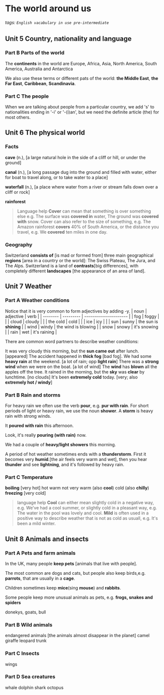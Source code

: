 # The world around us
###### tags: `English vacabulary in use pre-intermediate`

## Unit 5 Country, nationality and language
### Part B Parts of the world
The **continents** in the world are Europe, Africa, Asia, North America, South America, Australia and Antarctica


We also use these terms or different pats of the world:
**the Middle East**, **the Far East**, **Caribbean**, **Scandinavia**.

### Part C The people
When we are talking about people from a particular country, we add 's' to nationalities ending in '-i' or '-(i)an', but we need the definite article (the) for most others.

## Unit 6 The physical world
### Facts
**cave** (n.), \[a large natural hole in the side of a cliff or hill, or under the ground\]

**canal** (n.), \[a long passage dug into the ground and filled with water, either for boat to travel along, or to take water to a place\]

**waterfall** (n.), \[a place where water from a river or stream falls down over a cliff or rock\]

**rainforest**

> Language help
> **Cover** can mean that something is over something else e.g. The surface was **covered in** water, The ground was **covered with** snow. Cover can also refer to the size of something, e.g. The Amazon rainforest **covers** 40% of South America, or the distance you travel, e.g. We **covered** ten miles in one day.

### Geography
Switzerland **consists of** \[is mad or formed from\] three main geographical **regions** \[area in a country or the world\]: The Swiss Plateau, The Jura, and The Alps. Switzerland is a land of **contrasts**\[big differences\], with completely different **landscapes** \[the appearance of an area of land\]. 

## Unit 7 Weather
### Part A Weather conditions
Notice that it is very common to form adjectives by adding -y.
| noun     | adjective | verb                   |
| -------- | --------- | ---------------------- |
| fog      | foggy     |                        |
| cloud    | cloudy    |                        |
| the cold | cold      |                        |
| ice      | icy       |                        |
| sun      | sunny     | the sun is **shining** |
| wind     | windy     | the wind is blowing    |
| snow     | snowy     | it's snowing           |
| rain     | wet       | it's raining           |

There are common word partners to describe weather conditions:

It was very cloudy this morning, but the **sun came out** after lunch. \[appeared\]
The accident happened in **thick fog** \[bad fog\].
We had some **heavy rain** at the weekend. \[a lot of rain; opp **light rain**\]
There was a **strong wind** when we were on the boat. \[a lot of wind\]
The **wind** has **blown** all the apples off the tree.
It rained in the morning, but the **sky** was **clear** by lunchtime. \[no clouds\]
It's been **extremely cold** today. \[very; also **extremely hot / windy**\]

### Part B Rain and storms
For heavy rain we often use the verb **pour**, e.g. **pur with rain**. For short periods of light or heavy rain, we use the noun **shower**. A **storm** is heavy rain with strong winds.

It **poured with rain** this afternoon.

Look, it's really **pouring (with rain)** now.

We had a couple of **heavy/light showers** this morning.

A period of hot weather sometimes ends with a **thunderstorm**.
First it becomes very **humid**.\[the air feels very warm and wet\],
then you hear **thunder** and see **lightning**, and it's followed by heavy rain.

### Part C Temperature
**boiling** \[very hot\]
hot
warm
not very warm (also **cool**)
cold (also **chilly**)
**freezing** \[very cold\]

> language help
> **Cool** can either mean slightly cold in a negative way, e.g. We've had a cool summer, or slightly cold in a pleasant way, e.g. The water in the pool was lovely and cool.
> **Mild** is often used in a positive way to describe weather that is not as cold as usuall, e.g. It's been a mild winter.

## Unit 8 Animals and insects
### Part A Pets and farm animals
In the UK, many people **keep pets** \[animals that live with people\]. 

The most common are dogs and cats, but people also keep birds,e.g. **parrots**, that are usually in a **cage**.

Children sometimes keep **mice**(sing **mouse**) and **rabbits**.

Some people keep more unusual animals as pets, e.g. **frogs, snakes and spiders**

donekys, goats, bull

### Part B Wild animals
endangered animals \[the animals almost disappear in the planet\]
camel
giraffe
leopard
trunk

### Part C Insects
wings

### Part D Sea creatures
whale
dolphin
shark
octopus